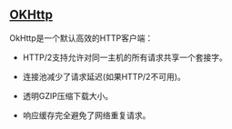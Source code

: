 ## [OKHttp](https://square.github.io/okhttp/)

OkHttp是一个默认高效的HTTP客户端：

- HTTP/2支持允许对同一主机的所有请求共享一个套接字。

- 连接池减少了请求延迟(如果HTTP/2不可用)。

- 透明GZIP压缩下载大小。

- 响应缓存完全避免了网络重复请求。